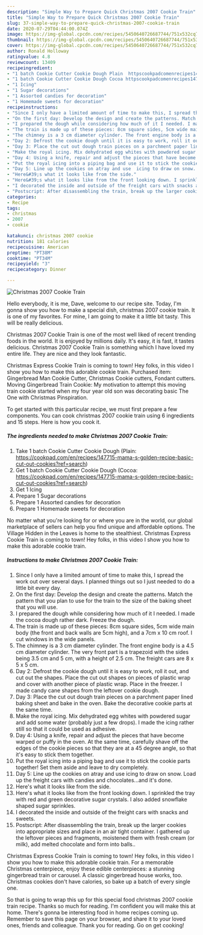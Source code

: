 ```yaml
---
description: "Simple Way to Prepare Quick Christmas 2007 Cookie Train"
title: "Simple Way to Prepare Quick Christmas 2007 Cookie Train"
slug: 37-simple-way-to-prepare-quick-christmas-2007-cookie-train
date: 2020-07-29T04:44:00.074Z
image: https://img-global.cpcdn.com/recipes/5450640726687744/751x532cq70/christmas-2007-cookie-train-recipe-main-photo.jpg
thumbnail: https://img-global.cpcdn.com/recipes/5450640726687744/751x532cq70/christmas-2007-cookie-train-recipe-main-photo.jpg
cover: https://img-global.cpcdn.com/recipes/5450640726687744/751x532cq70/christmas-2007-cookie-train-recipe-main-photo.jpg
author: Ronald Holloway
ratingvalue: 4.8
reviewcount: 13409
recipeingredient:
- "1 batch Cookie Cutter Cookie Dough Plain  httpscookpadcomenrecipes147715mamasgoldenrecipebasiccutoutcookiesrefsearch"
- "1 batch Cookie Cutter Cookie Dough Cocoa httpscookpadcomenrecipes147715mamasgoldenrecipebasiccutoutcookiesrefsearch"
- "1 Icing"
- "1 Sugar decorations"
- "1 Assorted candies for decoration"
- "1 Homemade sweets for decoration"
recipeinstructions:
- "Since I only have a limited amount of time to make this, I spread the work out over several days. I planned things out so I just needed to do a little bit every day."
- "On the first day: Develop the design and create the patterns. Match the pattern that you plan to use for the train to the size of the baking sheet that you will use."
- "I prepared the dough while considering how much of it I needed. I made the cocoa dough rather dark. Freeze the dough."
- "The train is made up of these pieces: 8cm square sides, 5cm wide main body (the front and back walls are 5cm high), and a 7cm x 10 cm roof. I cut windows in the wide panels."
- "The chimney is a 3 cm diameter cylinder. The front engine body is a 4.5 cm diameter cylinder. The very front part is a trapezoid with the sides being 3.5 cm and 5 cm, with a height of 2.5 cm. The freight cars are 8 x 5 x 5 cm."
- "Day 2: Defrost the cookie dough until it is easy to work, roll it out, and cut out the shapes. Place the cut out shapes on pieces of plastic wrap and cover with another piece of plastic wrap. Place in the freezer. I made candy cane shapes from the leftover cookie dough."
- "Day 3: Place the cut out dough train pieces on a parchment paper lined baking sheet and bake in the oven. Bake the decorative cookie parts at the same time."
- "Make the royal icing. Mix dehydrated egg whites with powdered sugar and add some water (probably just a few drops). I made the icing rather still so that it could be used as adhesive."
- "Day 4: Using a knife, repair and adjust the pieces that have become warped or puffy in the oven. At the same time, carefully shave off the edges of the cookie pieces so that they are at a 45 degree angle, so that it&#39;s easy to stick them together."
- "Put the royal icing into a piping bag and use it to stick the cookie parts together! Set them aside and leave to dry completely."
- "Day 5: Line up the cookies on atray and use  icing to draw on snow. Load up the freight cars with candies and chocolates...and it&#39;s done."
- "Here&#39;s what it looks like from the side."
- "Here&#39;s what it looks like from the front looking down. I sprinkled the tray with red and green decorative sugar crystals. I also added snowflake shaped sugar sprinkles."
- "I decorated the inside and outside of the freight cars with snacks and sweets."
- "Postscript: After disassembling the train, break up the larger cookies into appropriate sizes and place in an air tight container. I gathered up the leftover pieces and fragments, moistened them with fresh cream (or milk), add melted chocolate and form into balls.."
categories:
- Recipe
tags:
- christmas
- 2007
- cookie

katakunci: christmas 2007 cookie 
nutrition: 181 calories
recipecuisine: American
preptime: "PT38M"
cooktime: "PT34M"
recipeyield: "3"
recipecategory: Dinner

---
```



![Christmas 2007 Cookie Train](https://img-global.cpcdn.com/recipes/5450640726687744/751x532cq70/christmas-2007-cookie-train-recipe-main-photo.jpg)

Hello everybody, it is me, Dave, welcome to our recipe site. Today, I'm gonna show you how to make a special dish, christmas 2007 cookie train. It is one of my favorites. For mine, I am going to make it a little bit tasty. This will be really delicious.

Christmas 2007 Cookie Train is one of the most well liked of recent trending foods in the world. It is enjoyed by millions daily. It's easy, it is fast, it tastes delicious. Christmas 2007 Cookie Train is something which I have loved my entire life. They are nice and they look fantastic.

Christmas Express Cookie Train is coming to town! Hey folks, in this video I show you how to make this adorable cookie train. Purchased item: Gingerbread Man Cookie Cutter, Christmas Cookie cutters, Fondant cutters. Moving Gingerbread Train Cookie: My motivation to attempt this moving train cookie started when my four year old son was decorating basic The One with Christmas Pinspiration.


To get started with this particular recipe, we must first prepare a few components. You can cook christmas 2007 cookie train using 6 ingredients and 15 steps. Here is how you cook it.

<!--inarticleads1-->

##### The ingredients needed to make Christmas 2007 Cookie Train:

1. Take 1 batch Cookie Cutter Cookie Dough (Plain:  https://cookpad.com/en/recipes/147715-mama-s-golden-recipe-basic-cut-out-cookies?ref=search)
1. Get 1 batch Cookie Cutter Cookie Dough (Cocoa: https://cookpad.com/en/recipes/147715-mama-s-golden-recipe-basic-cut-out-cookies?ref=search)
1. Get 1 Icing
1. Prepare 1 Sugar decorations
1. Prepare 1 Assorted candies for decoration
1. Prepare 1 Homemade sweets for decoration


No matter what you&#39;re looking for or where you are in the world, our global marketplace of sellers can help you find unique and affordable options. The Village Hidden in the Leaves is home to the stealthiest. Christmas Express Cookie Train is coming to town! Hey folks, in this video I show you how to make this adorable cookie train. 

<!--inarticleads2-->

##### Instructions to make Christmas 2007 Cookie Train:

1. Since I only have a limited amount of time to make this, I spread the work out over several days. I planned things out so I just needed to do a little bit every day.
1. On the first day: Develop the design and create the patterns. Match the pattern that you plan to use for the train to the size of the baking sheet that you will use.
1. I prepared the dough while considering how much of it I needed. I made the cocoa dough rather dark. Freeze the dough.
1. The train is made up of these pieces: 8cm square sides, 5cm wide main body (the front and back walls are 5cm high), and a 7cm x 10 cm roof. I cut windows in the wide panels.
1. The chimney is a 3 cm diameter cylinder. The front engine body is a 4.5 cm diameter cylinder. The very front part is a trapezoid with the sides being 3.5 cm and 5 cm, with a height of 2.5 cm. The freight cars are 8 x 5 x 5 cm.
1. Day 2: Defrost the cookie dough until it is easy to work, roll it out, and cut out the shapes. Place the cut out shapes on pieces of plastic wrap and cover with another piece of plastic wrap. Place in the freezer. I made candy cane shapes from the leftover cookie dough.
1. Day 3: Place the cut out dough train pieces on a parchment paper lined baking sheet and bake in the oven. Bake the decorative cookie parts at the same time.
1. Make the royal icing. Mix dehydrated egg whites with powdered sugar and add some water (probably just a few drops). I made the icing rather still so that it could be used as adhesive.
1. Day 4: Using a knife, repair and adjust the pieces that have become warped or puffy in the oven. At the same time, carefully shave off the edges of the cookie pieces so that they are at a 45 degree angle, so that it&#39;s easy to stick them together.
1. Put the royal icing into a piping bag and use it to stick the cookie parts together! Set them aside and leave to dry completely.
1. Day 5: Line up the cookies on atray and use  icing to draw on snow. Load up the freight cars with candies and chocolates...and it&#39;s done.
1. Here&#39;s what it looks like from the side.
1. Here&#39;s what it looks like from the front looking down. I sprinkled the tray with red and green decorative sugar crystals. I also added snowflake shaped sugar sprinkles.
1. I decorated the inside and outside of the freight cars with snacks and sweets.
1. Postscript: After disassembling the train, break up the larger cookies into appropriate sizes and place in an air tight container. I gathered up the leftover pieces and fragments, moistened them with fresh cream (or milk), add melted chocolate and form into balls..


Christmas Express Cookie Train is coming to town! Hey folks, in this video I show you how to make this adorable cookie train. For a memorable Christmas centerpiece, enjoy these edible centerpieces: a stunning gingerbread train or carousel. A classic gingerbread house works, too. Christmas cookies don&#39;t have calories, so bake up a batch of every single one. 

So that is going to wrap this up for this special food christmas 2007 cookie train recipe. Thanks so much for reading. I'm confident you will make this at home. There's gonna be interesting food in home recipes coming up. Remember to save this page on your browser, and share it to your loved ones, friends and colleague. Thank you for reading. Go on get cooking!
